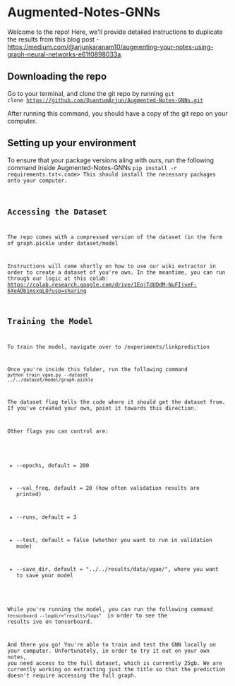 # Augmented-Notes-GNNs

Welcome to the repo! Here, we'll provide detailed instructions to duplicate the results from this blog post - https://medium.com/@arjunkaranam10/augmenting-your-notes-using-graph-neural-networks-e61f0898033a. 

## Downloading the repo 
Go to your terminal, and clone the git repo by running <code>git clone https://github.com/QuantumArjun/Augmented-Notes-GNNs.git </code>

After running this command, you should have a copy of the git repo on your computer.

## Setting up your environment

To ensure that your package versions aling with ours, run the following command inside Augmented-Notes-GNNs <code>pip install -r requirements.txt<.code>
This should install the necessary packages onto your computer.

## Accessing the Dataset
The repo comes with a compressed version of the dataset (in the form of graph.pickle under dataset/model

Instructions will come shortly on how to use our wiki extractor in order to create a dataset of you're own. In the meantime, you can run through our logic at this colab: https://colab.research.google.com/drive/1EojTdUDdM-NuFIjveF-6XeADb1msxqLO?usp=sharing

## Training the Model

To train the model, navigate over to /experiments/linkprediction

Once you're inside this folder, run the following command
<code> python train_vgae.py --dataset ../../dataset/model/graph.pickle</code>

The dataset flag tells the code where it should get the dataset from. If you've created your own, point it towards this direction. 

Other flags you can control are:
* --epochs, default = 200

* --val_freq, default = 20 (how often validation results are printed)

* --runs, default = 3

* --test, default = false (whether you want to run in validation mode)

* --save_dir, default = "../../results/data/vgae/", where you want to save your model 

While you're running the model, you can run the following command <code>tensorboard --logdir="results/logs" </code> in order to see the results ive on tensorboard.

And there you go! You're able to train and test the GNN locally on your computer. Unfortunately, in order to try it out on your own notes, you need access to the full dataset, which is currently 25gb. We are currently working on extracting just the title so that the prediction doesn't require accessing the full graph.

